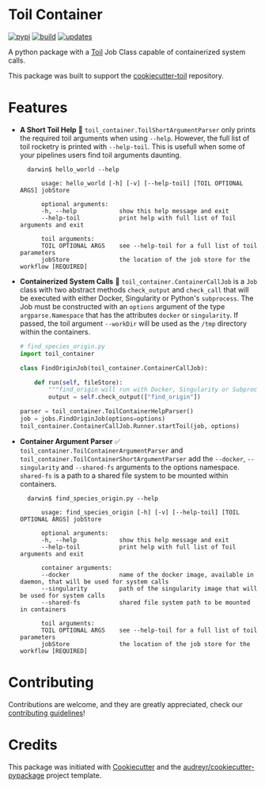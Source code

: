 # Toil Container

[![pypi](https://img.shields.io/pypi/v/toil_container.svg)](https://pypi.python.org/pypi/toil_container)
[![build](https://img.shields.io/travis/leukgen/toil_container.svg)](https://travis-ci.org/leukgen/toil_container)
[![updates](https://pyup.io/repos/github/leukgen/toil_container/shield.svg)](https://pyup.io/repos/github/leukgen/toil_container/)


A python package with a [Toil] Job Class capable of containerized system calls.

This package was built to support the [cookiecutter-toil] repository.

# Features

* **A Short Toil Help** 📘 `toil_container.ToilShortArgumentParser` only prints the required toil arguments when using `--help`. However, the full list of toil rocketry is printed with `--help-toil`. This is usefull when some of your pipelines users find toil arguments daunting.

        darwin$ hello_world --help

            usage: hello_world [-h] [-v] [--help-toil] [TOIL OPTIONAL ARGS] jobStore

            optional arguments:
            -h, --help            show this help message and exit
            --help-toil           print help with full list of Toil arguments and exit

            toil arguments:
            TOIL OPTIONAL ARGS    see --help-toil for a full list of toil parameters
            jobStore              the location of the job store for the workflow [REQUIRED]


* **Containerized System Calls** 🐳 `toil_container.ContainerCallJob` is a `Job` class with two abstract methods `check_output` and `check_call` that will be executed with either Docker, Singularity or Python's `subprocess`. The Job must be constructed with an `options` argument of the type `argparse.Namespace` that has the attributes `docker` or `singularity`. If passed, the toil argument `--workDir` will be used as the `/tmp` directory within the containers.

    ```python
    # find_species_origin.py
    import toil_container

    class FindOriginJob(toil_container.ContainerCallJob):

        def run(self, fileStore):
            """find_origin will run with Docker, Singularity or Subprocess."""
            output = self.check_output(["find_origin"])

    parser = toil_container.ToilContainerHelpParser()
    job = jobs.FindOriginJob(options=options)
    toil_container.ContainerCallJob.Runner.startToil(job, options)
    ```

* **Container Argument Parser** ✅ `toil_container.ToilContainerArgumentParser` and `toil_container.ToilContainerShortArgumentParser` add the `--docker`, `--singularity` and `--shared-fs` arguments to the options namespace. `shared-fs` is a path to a shared file system to be mounted within containers.

        darwin$ find_species_origin.py --help

            usage: find_species_origin [-h] [-v] [--help-toil] [TOIL OPTIONAL ARGS] jobStore

            optional arguments:
            -h, --help            show this help message and exit
            --help-toil           print help with full list of Toil arguments and exit

            container arguments:
            --docker              name of the docker image, available in daemon, that will be used for system calls
            --singularity         path of the singularity image that will be used for system calls
            --shared-fs           shared file system path to be mounted in containers

            toil arguments:
            TOIL OPTIONAL ARGS    see --help-toil for a full list of toil parameters
            jobStore              the location of the job store for the workflow [REQUIRED]

# Contributing

Contributions are welcome, and they are greatly appreciated, check our [contributing guidelines](CONTROBUTING.md)!

# Credits

This package was initiated with [Cookiecutter] and the
[audreyr/cookiecutter-pypackage] project template.

<!-- References -->

[Cookiecutter]: https://github.com/audreyr/cookiecutter
[audreyr/cookiecutter-pypackage]: https://github.com/audreyr/cookiecutter-pypackage
[Toil]: http://toil.readthedocs.io/
[cookiecutter-toil]: https://github.com/leukgen/cookiecutter-toil
